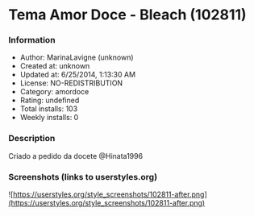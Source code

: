 # Tema Amor Doce - Bleach (102811)

### Information
- Author: MarinaLavigne (unknown)
- Created at: unknown
- Updated at: 6/25/2014, 1:13:30 AM
- License: NO-REDISTRIBUTION
- Category: amordoce
- Rating: undefined
- Total installs: 103
- Weekly installs: 0


### Description
Criado a pedido da docete @Hinata1996


### Screenshots (links to userstyles.org)
![https://userstyles.org/style_screenshots/102811-after.png](https://userstyles.org/style_screenshots/102811-after.png)


